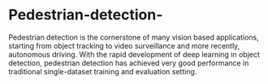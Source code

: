 # Pedestrian-detection-
Pedestrian detection is the cornerstone of many vision based applications, starting from object tracking to video surveillance and more recently, autonomous driving. With the rapid development of deep learning in object detection, pedestrian detection has achieved very good performance in traditional single-dataset training and evaluation setting.
